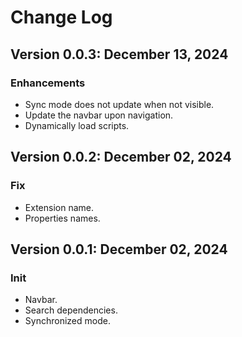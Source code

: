 # Change Log

## Version 0.0.3: December 13, 2024
### Enhancements
* Sync mode does not update when not visible.
* Update the navbar upon navigation.
* Dynamically load scripts.

## Version 0.0.2: December 02, 2024
### Fix
* Extension name.
* Properties names.

## Version 0.0.1: December 02, 2024
### Init
* Navbar.
* Search dependencies.
* Synchronized mode.